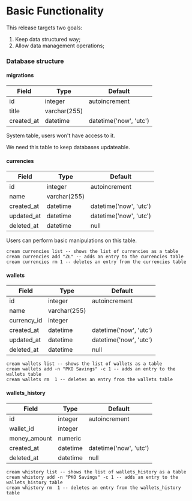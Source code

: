 # Basic Functionality

This release targets two goals:

1. Keep data structured way;
2. Allow data management operations;

### Database structure

#### migrations

| Field       | Type         | Default                |
| ----------- | ------------ | ---------------------- |
| id          | integer      | autoincrement          |
| title       | varchar(255) |                        |
| created\_at | datetime     | datetime('now', 'utc') |

System table, users won't have access to it.

We need this table to keep databases updateable.

#### currencies

| Field       | Type         | Default                |
| ----------- | ------------ | ---------------------- |
| id          | integer      | autoincrement          |
| name        | varchar(255) |                        |
| created\_at | datetime     | datetime('now', 'utc') |
| updated\_at | datetime     | datetime('now', 'utc') |
| deleted\_at | datetime     | null                   |

Users can perform basic manipulations on this table.

```
cream currencies list -- shows the list of currencies as a table
cream currencies add "ZŁ" -- adds an entry to the currencies table
cream currencies rm 1 -- deletes an entry from the currencies table
```

#### wallets

| Field        | Type         | Default                |
| ------------ | ------------ | ---------------------- |
| id           | integer      | autoincrement          |
| name         | varchar(255) |                        |
| currency\_id | integer      |                        |
| created\_at  | datetime     | datetime('now', 'utc') |
| updated\_at  | datetime     | datetime('now', 'utc') |
| deleted\_at  | datetime     | null                   |

```
cream wallets list -- shows the list of wallets as a table
cream wallets add -n "PKO Savings" -c 1 -- adds an entry to the wallets table
cream wallets rm  1 -- deletes an entry from the wallets table
```

#### wallets\_history

| Field         | Type     | Default                |
| ------------- | -------- | ---------------------- |
| id            | integer  | autoincrement          |
| wallet\_id    | integer  |                        |
| money\_amount | numeric  |                        |
| created\_at   | datetime | datetime('now', 'utc') |
| deleted\_at   | datetime | null                   |

```
cream whistory list -- shows the list of wallets_history as a table
cream whistory add -n "PKO Savings" -c 1 -- adds an entry to the wallets_history table
cream whistory rm  1 -- deletes an entry from the wallets_history table
```

